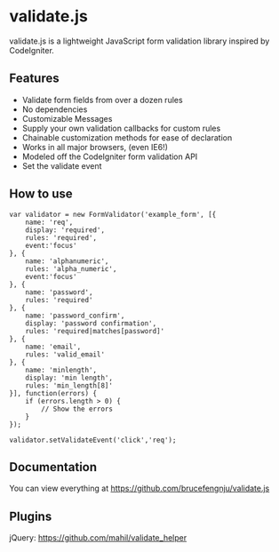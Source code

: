 # validate.js

validate.js is a lightweight JavaScript form validation library inspired by CodeIgniter.

## Features

- Validate form fields from over a dozen rules
- No dependencies
- Customizable Messages
- Supply your own validation callbacks for custom rules
- Chainable customization methods for ease of declaration
- Works in all major browsers, (even IE6!)
- Modeled off the CodeIgniter form validation API
- Set the validate event

## How to use

    var validator = new FormValidator('example_form', [{
        name: 'req',
        display: 'required',    
        rules: 'required',
        event:'focus'
    }, {
        name: 'alphanumeric',
        rules: 'alpha_numeric',
        event:'focus'
    }, {
        name: 'password',
        rules: 'required'
    }, {
        name: 'password_confirm',
        display: 'password confirmation',
        rules: 'required|matches[password]'
    }, {
        name: 'email',
        rules: 'valid_email'
    }, {
        name: 'minlength',
        display: 'min length',
        rules: 'min_length[8]'
    }], function(errors) {
        if (errors.length > 0) {
            // Show the errors
        }
    });
	
	validator.setValidateEvent('click','req');
	
## Documentation

You can view everything at https://github.com/brucefengnju/validate.js

## Plugins

jQuery: https://github.com/mahil/validate_helper
